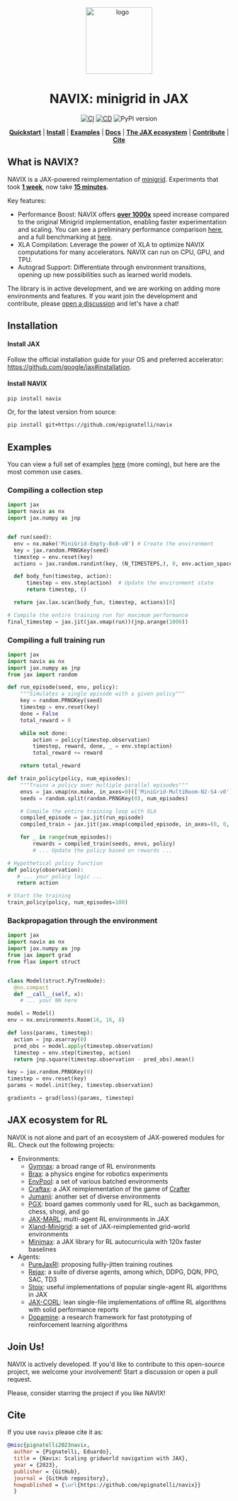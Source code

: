 <div align="center">
<img width=150px src="https://github.com/epignatelli/navix/assets/26899347/4168c100-f0e6-4bae-9680-2c1a82bba8a4" alt="logo"></img>

# NAVIX: minigrid in JAX
[![CI](https://github.com/epignatelli/navix/actions/workflows/CI.yml/badge.svg)](https://github.com/epignatelli/navix/actions/workflows/CI.yml)
[![CD](https://github.com/epignatelli/navix/actions/workflows/CD.yml/badge.svg)](https://github.com/epignatelli/navix/actions/workflows/CD.yml)
![PyPI version](https://img.shields.io/pypi/v/navix?label=PyPI&color=%230099ab)
<!-- [![arXiv](https://img.shields.io/badge/arXiv-1234.56789-b31b1b.svg?style=flat)](https://arxiv.org/abs/1234.56789) -->

**[Quickstart](#what-is-navix)** | **[Install](#installation)** | **[Examples](#examples)** | **[Docs](https://epignatelli.com/navix)** | **[The JAX ecosystem](#jax-ecosystem-for-rl)** | **[Contribute](#join-us)** | **[Cite](#cite)**

</div>



## What is NAVIX?
NAVIX is a JAX-powered reimplementation of [minigrid](https://github.com/Farama-Foundation/Minigrid). Experiments that took <ins>**1 week**</ins>, now take <ins>**15 minutes**</ins>.   

Key features:
- Performance Boost: NAVIX offers <ins>**over 1000x**</ins> speed increase compared to the original Minigrid implementation, enabling faster experimentation and scaling. You can see a preliminary performance comparison [here](docs/performance.py), and a full benchmarking at [here](benchmarks/).
- XLA Compilation: Leverage the power of XLA to optimize NAVIX computations for many accelerators. NAVIX can run on CPU, GPU, and TPU.
- Autograd Support: Differentiate through environment transitions, opening up new possibilities such as learned world models.

The library is in active development, and we are working on adding more environments and features.
If you want join the development and contribute, please [open a discussion](https://github.com/epignatelli/navix/discussions/new?category=general) and let's have a chat!


## Installation
#### Install JAX
Follow the official installation guide for your OS and preferred accelerator: https://github.com/google/jax#installation.

#### Install NAVIX
```bash
pip install navix
```

Or, for the latest version from source:
```bash
pip install git+https://github.com/epignatelli/navix
```

## Examples
You can view a full set of examples [here](examples/) (more coming), but here are the most common use cases.

### Compiling a collection step
```python
import jax
import navix as nx
import jax.numpy as jnp


def run(seed):
  env = nx.make('MiniGrid-Empty-8x8-v0') # Create the environment
  key = jax.random.PRNGKey(seed)
  timestep = env.reset(key)
  actions = jax.random.randint(key, (N_TIMESTEPS,), 0, env.action_space.n)

  def body_fun(timestep, action):
      timestep = env.step(action)  # Update the environment state
      return timestep, ()

  return jax.lax.scan(body_fun, timestep, actions)[0]

# Compile the entire training run for maximum performance
final_timestep = jax.jit(jax.vmap(run))(jnp.arange(1000))
```

### Compiling a full training run
```python
import jax
import navix as nx
import jax.numpy as jnp
from jax import random

def run_episode(seed, env, policy):
    """Simulates a single episode with a given policy"""
    key = random.PRNGKey(seed)
    timestep = env.reset(key)
    done = False
    total_reward = 0

    while not done:
        action = policy(timestep.observation)
        timestep, reward, done, _ = env.step(action)
        total_reward += reward

    return total_reward

def train_policy(policy, num_episodes):
    """Trains a policy over multiple parallel episodes"""
    envs = jax.vmap(nx.make, in_axes=0)(['MiniGrid-MultiRoom-N2-S4-v0'] * num_episodes)
    seeds = random.split(random.PRNGKey(0), num_episodes)

    # Compile the entire training loop with XLA
    compiled_episode = jax.jit(run_episode)
    compiled_train = jax.jit(jax.vmap(compiled_episode, in_axes=(0, 0, None)))

    for _ in range(num_episodes):
        rewards = compiled_train(seeds, envs, policy)
        # ... Update the policy based on rewards ...

# Hypothetical policy function
def policy(observation):
   # ... your policy logic ...
   return action

# Start the training
train_policy(policy, num_episodes=100)
```

### Backpropagation through the environment
```python
import jax
import navix as nx
import jax.numpy as jnp
from jax import grad
from flax import struct


class Model(struct.PyTreeNode):
  @nn.compact
  def __call__(self, x):
    # ... your NN here

model = Model()
env = nx.environments.Room(16, 16, 8)

def loss(params, timestep):
  action = jnp.asarray(0)
  pred_obs = model.apply(timestep.observation)
  timestep = env.step(timestep, action)
  return jnp.square(timestep.observation - pred_obs).mean()

key = jax.random.PRNGKey(0)
timestep = env.reset(key)
params = model.init(key, timestep.observation)

gradients = grad(loss)(params, timestep)
```

## JAX ecosystem for RL
NAVIX is not alone and part of an ecosystem of JAX-powered modules for RL. Check out the following projects:
- Environments:
  - [Gymnax](https://github.com/RobertTLange/gymnax): a broad range of RL environments
  - [Brax](https://github.com/google/brax): a physics engine for robotics experiments
  - [EnvPool](https://github.com/sail-sg/envpool): a set of various batched environments
  - [Craftax](https://github.com/MichaelTMatthews/Craftax): a JAX reimplementation of the game of [Crafter](https://github.com/danijar/crafter)
  - [Jumanji](https://github.com/instadeepai/jumanji): another set of diverse environments
  - [PGX](https://github.com/sotetsuk/pgx): board games commonly used for RL, such as backgammon, chess, shogi, and go
  - [JAX-MARL](https://github.com/FLAIROx/JaxMARL): multi-agent RL environments in JAX
  - [Xland-Minigrid](https://github.com/corl-team/xland-minigrid/): a set of JAX-reimplemented grid-world environments
  - [Minimax](https://github.com/facebookresearch/minimax):  a JAX library for RL autocurricula with 120x faster baselines
- Agents:
  - [PureJaxRl](https://github.com/luchris429/purejaxrl): proposing fullly-jitten training routines
  - [Rejax](https://github.com/keraJLi/rejax): a suite of diverse agents, among which, DDPG, DQN, PPO, SAC, TD3
  - [Stoix](https://github.com/EdanToledo/Stoix): useful implementations of popular single-agent RL algorithms in JAX
  - [JAX-CORL](https://github.com/nissymori/JAX-CORL): lean single-file implementations of offline RL algorithms with solid performance reports
  - [Dopamine](https://github.com/google/dopamine): a research framework for fast prototyping of reinforcement learning algorithms
  

## Join Us!

NAVIX is actively developed. If you'd like to contribute to this open-source project, we welcome your involvement! Start a discussion or open a pull request.

Please, consider starring the project if you like NAVIX!

## Cite
If you use `navix` please cite it as:

```bibtex
@misc{pignatelli2023navix,
  author = {Pignatelli, Eduardo},
  title = {Navix: Scaling gridworld navigation with JAX},
  year = {2023},
  publisher = {GitHub},
  journal = {GitHub repository},
  howpublished = {\url{https://github.com/epignatelli/navix}}
  }
